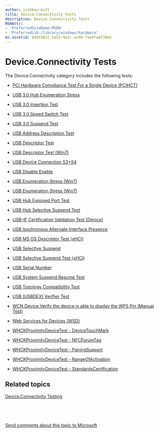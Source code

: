 ```yaml
---
author: joshbax-msft
title: Device.Connectivity Tests
description: Device.Connectivity Tests
MSHAttr:
- 'PreferredSiteName:MSDN'
- 'PreferredLib:/library/windows/hardware'
ms.assetid: 84663821-5a52-4a5c-ac04-7ae47aef39e5
---
```


# Device.Connectivity Tests


The Device.Connectivity category includes the following tests:

-   [PCI Hardware Compliance Test For a Single Device (PCIHCT)](pci-hardware-compliance-test-for-a-single-device--pcihct-edb18112-581c-420e-a141-f1c800f9fe56.md)

-   [USB 3.0 Hub Enumeration Stress](usb-30-hub-enumeration-stress1f341ab6-3b59-406c-af78-e71fe12e8e69.md)

-   [USB 3.0 Insertion Test](usb-30-insertion-testc6213dda-6900-440c-bcfa-6dc8168ea0de.md)

-   [USB 3.0 Speed Switch Test](usb-30-speed-switch-test6eda23f4-ee38-477a-8c78-ce544ebd1a44.md)

-   [USB 3.0 Suspend Test](usb-30-suspend-test2b73c9a8-268a-451f-b8cd-4d1926b389fd.md)

-   [USB Address Description Test](usb-address-description-test2e72eefb-a925-49a2-8eaa-80befbfceb14.md)

-   [USB Descriptor Test](usb-descriptor-testbcf9bd44-6ba3-4699-aeef-804d257ca8ff.md)

-   [USB Descriptor Test (Win7)](usb-descriptor-test--win7--3ef0dc0e-49ea-4121-95bb-e77fd928cce9.md)

-   [USB Device Connection S3+S4](usb-device-connection-s3-s4-d8879dc3-2c53-4317-9e51-b326f8235494.md)

-   [USB Disable Enable](usb-disable-enable-93e7fcee-8b40-4508-8bff-336d9ef9112f.md)

-   [USB Enumeration Stress (Win7)](usb-enumeration-stress--win7-46263012-f21c-4f45-9e85-868470327f6a.md)

-   [USB Enumeration Stress (Win7)](usb-enumeration-stress--win7-46263012-f21c-4f45-9e85-868470327f6a.md)

-   [USB Hub Exposed Port Test](usb-hub-exposed-port-testd430cfdb-c584-4183-baa9-630cf8ebd000.md)

-   [USB Hub Selective Suspend Test](usb-hub-selective-suspend-test344fedad-4593-438f-b540-7b64423fc56b.md)

-   [USB-IF Certification Validation Test (Device)](usb-if-certification-validation-test--device-1ded827a-89a5-4aec-9ece-f85eaa090781.md)

-   [USB Isochronous Alternate Interface Presence](usb-isochronous-alternate-interface-presence7e250e57-c3fe-41ce-a9f4-6456ffd998a9.md)

-   [USB MS OS Descriptor Test (xHCI)](usb-ms-os-descriptor-test--xhci--ef37bebc-9339-4aed-aee8-aaca9e123962.md)

-   [USB Selective Suspend](usb-selective-suspend53823f4f-d797-4045-8146-eeb524c7735b.md)

-   [USB Selective Suspend Test (xHCI)](usb-selective-suspend-test--xhci-c7ad3174-c57e-4513-ad4b-ea768b982c70.md)

-   [USB Serial Number](usb-serial-number-6e589c10-ed2f-4ec4-bc49-6f0b1ceb2139.md)

-   [USB System Suspend Resume Test](usb-system-suspend-resume-test24818559-edd8-4894-9e2a-f94640e4971f.md)

-   [USB Topology Compatibility Test](usb-topology-compatibility-test7d2f59d5-80df-4d47-b93b-99008bc95150.md)

-   [USB (USBDEX) Verifier Test](usb--usbdex--verifier-testcf6d026e-cbc4-4606-8c2b-1a8695ba3049.md)

-   [WCN Device Verify the device is able to display the WPS Pin (Manual Test)](wcn-device-verify-the-device-is-able-to-display-the-wps-pin--manual-test-0b3df7d0-5f13-4003-8e9b-d80e86454a85.md)

-   [Web Services for Devices (WSD)](web-services-for-devices--wsd-775c7be6-dab0-4130-8a0b-556f398c2905.md)

-   [WHCKProximityDeviceTest - DeviceTouchMark](whckproximitydevicetest---devicetouchmarka1d21487-8437-441b-88da-b9b6b21150a8.md)

-   [WHCKProximityDeviceTest - NFCForumTag](whckproximitydevicetest---nfcforumtag902830ad-ea91-4fff-864c-ad9f50fc1b06.md)

-   [WHCKProximityDeviceTest - PairingSupport](whckproximitydevicetest---pairingsupport36ea975e-a14a-447d-8b63-f4b906b0b867.md)

-   [WHCKProximityDeviceTest - RangeOfActivation](whckproximitydevicetest---rangeofactivation899f7731-0008-463e-99b0-883a9001b048.md)

-   [WHCKProximityDeviceTest - StandardsCertification](whckproximitydevicetest---standardscertificationc88b61cd-2243-406a-89af-06ea9a193fa5.md)

## Related topics


[Device.Connectivity Testing](deviceconnectivity-testing.md)

 

 

[Send comments about this topic to Microsoft](mailto:wsddocfb@microsoft.com?subject=Documentation%20feedback%20%5Bp_hck\p_hck%5D:%20Device.Connectivity%20Tests%20%20RELEASE:%20%284/27/2016%29&body=%0A%0APRIVACY%20STATEMENT%0A%0AWe%20use%20your%20feedback%20to%20improve%20the%20documentation.%20We%20don't%20use%20your%20email%20address%20for%20any%20other%20purpose,%20and%20we'll%20remove%20your%20email%20address%20from%20our%20system%20after%20the%20issue%20that%20you're%20reporting%20is%20fixed.%20While%20we're%20working%20to%20fix%20this%20issue,%20we%20might%20send%20you%20an%20email%20message%20to%20ask%20for%20more%20info.%20Later,%20we%20might%20also%20send%20you%20an%20email%20message%20to%20let%20you%20know%20that%20we've%20addressed%20your%20feedback.%0A%0AFor%20more%20info%20about%20Microsoft's%20privacy%20policy,%20see%20http://privacy.microsoft.com/default.aspx. "Send comments about this topic to Microsoft")





